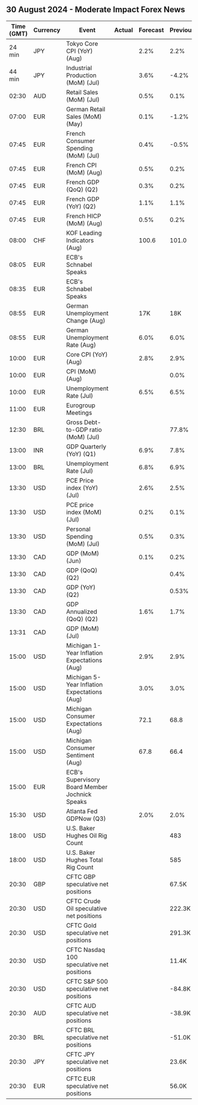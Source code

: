 ## 30 August 2024 - Moderate Impact Forex News

| Time (GMT) | Currency | Event | Actual | Forecast | Previous |
|------|----------|-------|--------|----------|----------|
| 24 min | JPY | Tokyo Core CPI (YoY) (Aug) |  | 2.2% | 2.2% |
| 44 min | JPY | Industrial Production (MoM) (Jul) |  | 3.6% | -4.2% |
| 02:30 | AUD | Retail Sales (MoM) (Jul) |  | 0.5% | 0.1% |
| 07:00 | EUR | German Retail Sales (MoM) (May) |  | 0.1% | -1.2% |
| 07:45 | EUR | French Consumer Spending (MoM) (Jul) |  | 0.4% | -0.5% |
| 07:45 | EUR | French CPI (MoM) (Aug) |  | 0.5% | 0.2% |
| 07:45 | EUR | French GDP (QoQ) (Q2) |  | 0.3% | 0.2% |
| 07:45 | EUR | French GDP (YoY) (Q2) |  | 1.1% | 1.1% |
| 07:45 | EUR | French HICP (MoM) (Aug) |  | 0.5% | 0.2% |
| 08:00 | CHF | KOF Leading Indicators (Aug) |  | 100.6 | 101.0 |
| 08:05 | EUR | ECB's Schnabel Speaks |  |  |  |
| 08:35 | EUR | ECB's Schnabel Speaks |  |  |  |
| 08:55 | EUR | German Unemployment Change (Aug) |  | 17K | 18K |
| 08:55 | EUR | German Unemployment Rate (Aug) |  | 6.0% | 6.0% |
| 10:00 | EUR | Core CPI (YoY) (Aug) |  | 2.8% | 2.9% |
| 10:00 | EUR | CPI (MoM) (Aug) |  |  | 0.0% |
| 10:00 | EUR | Unemployment Rate (Jul) |  | 6.5% | 6.5% |
| 11:00 | EUR | Eurogroup Meetings |  |  |  |
| 12:30 | BRL | Gross Debt-to-GDP ratio (MoM) (Jul) |  |  | 77.8% |
| 13:00 | INR | GDP Quarterly (YoY) (Q1) |  | 6.9% | 7.8% |
| 13:00 | BRL | Unemployment Rate (Jul) |  | 6.8% | 6.9% |
| 13:30 | USD | PCE Price index (YoY) (Jul) |  | 2.6% | 2.5% |
| 13:30 | USD | PCE price index (MoM) (Jul) |  | 0.2% | 0.1% |
| 13:30 | USD | Personal Spending (MoM) (Jul) |  | 0.5% | 0.3% |
| 13:30 | CAD | GDP (MoM) (Jun) |  | 0.1% | 0.2% |
| 13:30 | CAD | GDP (QoQ) (Q2) |  |  | 0.4% |
| 13:30 | CAD | GDP (YoY) (Q2) |  |  | 0.53% |
| 13:30 | CAD | GDP Annualized (QoQ) (Q2) |  | 1.6% | 1.7% |
| 13:31 | CAD | GDP (MoM) (Jul) |  |  |  |
| 15:00 | USD | Michigan 1-Year Inflation Expectations (Aug) |  | 2.9% | 2.9% |
| 15:00 | USD | Michigan 5-Year Inflation Expectations (Aug) |  | 3.0% | 3.0% |
| 15:00 | USD | Michigan Consumer Expectations (Aug) |  | 72.1 | 68.8 |
| 15:00 | USD | Michigan Consumer Sentiment (Aug) |  | 67.8 | 66.4 |
| 15:00 | EUR | ECB's Supervisory Board Member Jochnick Speaks |  |  |  |
| 15:30 | USD | Atlanta Fed GDPNow (Q3) |  | 2.0% | 2.0% |
| 18:00 | USD | U.S. Baker Hughes Oil Rig Count |  |  | 483 |
| 18:00 | USD | U.S. Baker Hughes Total Rig Count |  |  | 585 |
| 20:30 | GBP | CFTC GBP speculative net positions |  |  | 67.5K |
| 20:30 | USD | CFTC Crude Oil speculative net positions |  |  | 222.3K |
| 20:30 | USD | CFTC Gold speculative net positions |  |  | 291.3K |
| 20:30 | USD | CFTC Nasdaq 100 speculative net positions |  |  | 11.4K |
| 20:30 | USD | CFTC S&P 500 speculative net positions |  |  | -84.8K |
| 20:30 | AUD | CFTC AUD speculative net positions |  |  | -38.9K |
| 20:30 | BRL | CFTC BRL speculative net positions |  |  | -51.0K |
| 20:30 | JPY | CFTC JPY speculative net positions |  |  | 23.6K |
| 20:30 | EUR | CFTC EUR speculative net positions |  |  | 56.0K |

